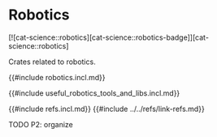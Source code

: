 # Robotics

[![cat-science::robotics][cat-science::robotics-badge]][cat-science::robotics]

Crates related to robotics.

{{#include robotics.incl.md}}

{{#include useful_robotics_tools_and_libs.incl.md}}

{{#include refs.incl.md}}
{{#include ../../refs/link-refs.md}}

<div class="hidden">
TODO P2: organize
</div>
